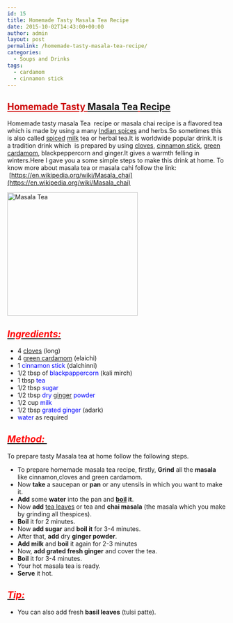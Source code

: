 ```yaml
---
id: 15
title: Homemade Tasty Masala Tea Recipe
date: 2015-10-02T14:43:00+00:00
author: admin
layout: post
permalink: /homemade-tasty-masala-tea-recipe/
categories:
  - Soups and Drinks
tags:
  - cardamom
  - cinnamon stick
---
```


## <span style="color: #cc0000; text-decoration: underline;">Homemade Tasty [Masala Tea](http://en.wikipedia.org/wiki/Masala_chai "Masala chai") [Recipe](http://en.wikipedia.org/wiki/Chocolate_cake "Chocolate cake")</span>

Homemade tasty masala Tea  recipe or masala chai recipe is a flavored tea which is made by using a many [Indian spices](http://en.wikipedia.org/wiki/List_of_Indian_spices "List of Indian spices") and herbs.So sometimes this is also called [spiced](http://en.wikipedia.org/wiki/Spice "Spice") [milk](http://en.wikipedia.org/wiki/Milk "Milk") tea or herbal tea.It is worldwide popular drink.It is a tradition drink which  is prepared by using [cloves](http://en.wikipedia.org/wiki/Clove "Clove"), [cinnamon stick](http://en.wikipedia.org/wiki/Cinnamon "Cinnamon"), [green cardamom](http://en.wikipedia.org/wiki/Elettaria "Elettaria"), blackpeppercorn and ginger.It gives a warmth felling in winters.Here I gave you a some simple steps to make this drink at home. To know more about masala tea or masala cahi follow the link:  [https://en.wikipedia.org/wiki/Masala_chai](https://en.wikipedia.org/wiki/Masala_chai)

<a href="{{site.url}}/wp-content/uploads/2017/03/Masala-Tea.jpg"><img class="aligncenter size-medium wp-image-32" src="{{site.url}}/wp-content/uploads/2017/03/Masala-Tea-300x283.jpg" alt="Masala Tea" width="300" height="283" /></a>

## _<u><span style="color: red;">Ingredients:</span></u>_

*   4 [cloves](http://en.wikipedia.org/wiki/Clove "Clove") (long)
*   4 [green cardamom](http://en.wikipedia.org/wiki/Elettaria "Elettaria") (elaichi)
*   1 <span style="color: blue;">cinnamon stick</span> (dalchinni)
*   1/2 tbsp of <span style="color: blue;">blackpappercorn</span> (kali mirch)
*   1 tbsp <span style="color: blue;">tea</span>
*   1/2 tbsp <span style="color: blue;">sugar</span>
*   1/2 tbsp <span style="color: blue;">dry [ginger](http://en.wikipedia.org/wiki/Ginger "Ginger") powder</span>
*   1/2 cup <span style="color: blue;">milk</span>
*   1/2 tbsp <span style="color: blue;">grated ginger</span> (adark)
*   <span style="color: blue;">water</span> as required

## _<u><span style="color: red;">Method: </span></u>_

To prepare tasty Masala tea at home follow the following steps.  

*   To prepare homemade masala tea recipe, firstly, **Grind** all the **masala** like cinnamon,cloves and green cardamom.
*   Now **take** a saucepan or **pan** or any utensils in which you want to make it.
*   **Add** some **water** into the pan and **[boil](http://en.wikipedia.org/wiki/Boil "Boil") it**.
*   Now **add** [tea leaves](http://en.wikipedia.org/wiki/Tea "Tea") or tea and **chai masala** (the masala which you make by grinding all thespices).
*   **Boil** it for 2 minutes.
*   Now **add sugar** and **boil it** for 3-4 minutes.
*   After that, **add** dry **ginger powder**.
*   **Add milk** and **boil** it again for 2-3 minutes
*   Now, **add grated fresh ginger** and cover the tea.
*   **Boil** it for 3-4 minutes.
*   Your hot masala tea is ready.
*   **Serve** it hot.

## _<u><span style="color: red;">Tip:</span></u>_

*   You can also add fresh **basil leaves** (tulsi patte).
